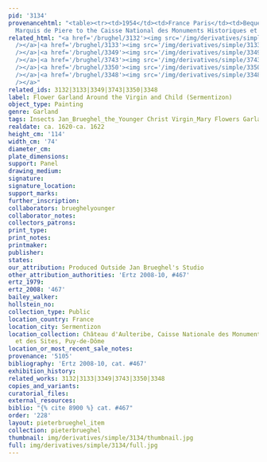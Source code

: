 ```yaml
---
pid: '3134'
provenancehtml: "<table><tr><td>1954</td><td>France Paris</td><td>Bequeathed by the
  Marquis de Piere to the Caisse National des Monuments Historiques et des Sites</td></tr></table>"
related_html: "<a href='/brughel/3132'><img src='/img/derivatives/simple/3132/thumbnail.jpg'
  /></a>|<a href='/brughel/3133'><img src='/img/derivatives/simple/3133/thumbnail.jpg'
  /></a>|<a href='/brughel/3349'><img src='/img/derivatives/simple/3349/thumbnail.jpg'
  /></a>|<a href='/brughel/3743'><img src='/img/derivatives/simple/3743/thumbnail.jpg'
  /></a>|<a href='/brughel/3350'><img src='/img/derivatives/simple/3350/thumbnail.jpg'
  /></a>|<a href='/brughel/3348'><img src='/img/derivatives/simple/3348/thumbnail.jpg'
  /></a>"
related_ids: 3132|3133|3349|3743|3350|3348
label: Flower Garland Around the Virgin and Child (Sermentizon)
object_type: Painting
genre: Garland
tags: Insects Jan_Brueghel_the_Younger Christ Virgin_Mary Flowers Garland
realdate: ca. 1620-ca. 1622
height_cm: '114'
width_cm: '74'
diameter_cm:
plate_dimensions:
support: Panel
drawing_medium:
signature:
signature_location:
support_marks:
further_inscription:
collaborators: brueghelyounger
collaborator_notes:
collectors_patrons:
print_type:
print_notes:
printmaker:
publisher:
states:
our_attribution: Produced Outside Jan Brueghel's Studio
other_attribution_authorities: 'Ertz 2008-10, #467'
ertz_1979:
ertz_2008: '467'
bailey_walker:
hollstein_no:
collection_type: Public
location_country: France
location_city: Sermentizon
location_collection: Château d'Aulteribe, Caisse Nationale des Monuments Historiques
  et des Sites, Puy-de-Dôme
location_or_most_recent_sale_notes:
provenance: '5105'
bibliography: 'Ertz 2008-10, cat. #467'
exhibition_history:
related_works: 3132|3133|3349|3743|3350|3348
copies_and_variants:
curatorial_files:
external_resources:
biblio: "{% cite 8900 %} cat. #467"
order: '228'
layout: pieterbrueghel_item
collection: pieterbrueghel
thumbnail: img/derivatives/simple/3134/thumbnail.jpg
full: img/derivatives/simple/3134/full.jpg
---
```

